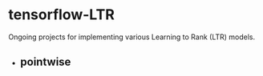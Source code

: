 # tensorflow-LTR

Ongoing projects for implementing various Learning to Rank (LTR) models.

- pointwise
    - 